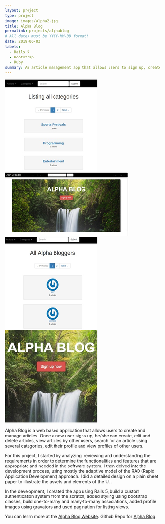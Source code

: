 ```yaml
---
layout: project
type: project
image: images/alpha2.jpg
title: Alpha Blog
permalink: projects/alphablog
# All dates must be YYYY-MM-DD format!
date: 2019-06-03
labels:
  - Rails 5
  - Bootstrap
  - Ruby
summary: An article management app that allows users to sign up, create and publish articles.
---
```


<div class="ui small rounded images">
  <img class="ui image" src="../images/alpha3.jpg">
  <img class="ui image" src="../images/alpha.jpg">
  <img class="ui image" src="../images/alpha4.jpg">
  <img class="ui image" src="../images/alpha2.jpg">
</div>

Alpha Blog is a web based application that allows users to create and manage articles. Once a new user signs up, he/she can create, edit and delete articles, view articles by other users, search for an article using several categories, edit their profile and view profiles of other users. 

For this project, I started by analyzing, reviewing and understanding the requirements in order to determine the functionalities and features that are appropriate and needed in the software system. I then delved into the development process, using mostly the adaptive model of the RAD (Rapid Application Development) approach. I did a detailed design on a plain sheet paper to illustrate the assets and elements of the U.I.

In the development, I created the app using Rails 5, build a custom authentication system from the scratch, added styling using bootstrap classes, build one-to-many and many-to-many associations, added profile images using gravators and used pagination for listing views.

You can learn more at the [Alpha Blog Website](https://alpha-blog-mantoss.herokuapp.com).
Github Repo for [Alpha Blog](https://github.com/PJMantoss/alpha_blog).




